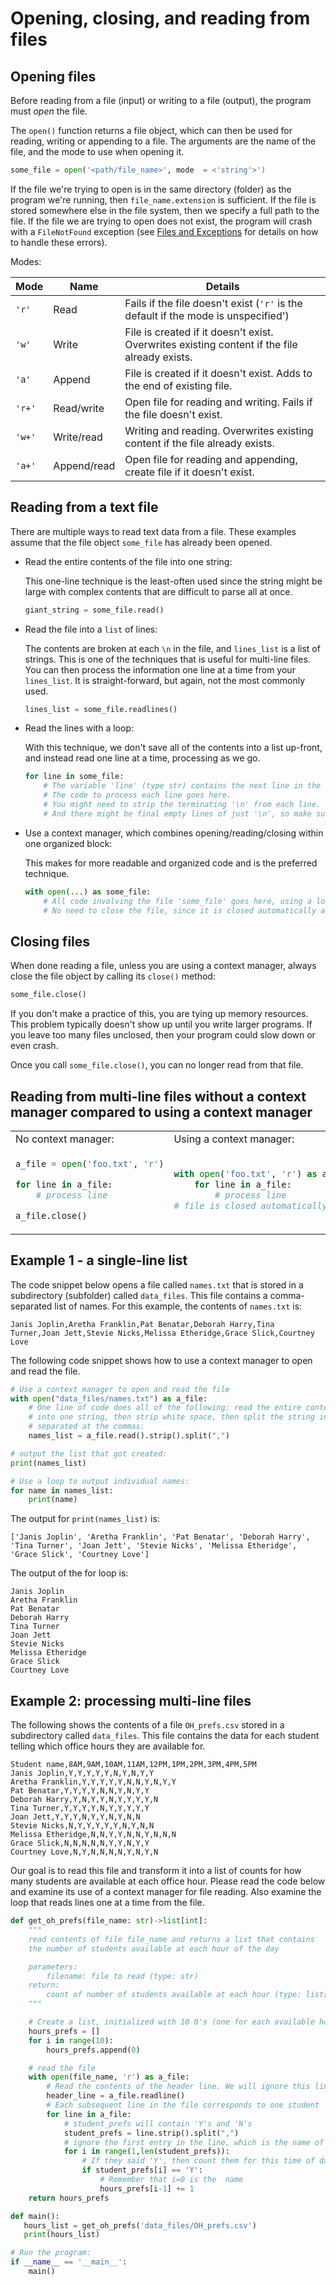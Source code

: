 # Opening, closing, and reading from files

## Opening files

Before reading from a file (input) or writing to a file (output), the program must *open* the file.

The `open()` function returns a file object, which can then be used for reading, writing or appending to a file. The arguments are the name of the file, and the mode to use when opening it.

```python
some_file = open('<path/file_name>', mode  = <'string'>')
```
If the file we're trying to open is in the same directory (folder) as the program we're running, then `file_name.extension` is sufficient. If the file is stored somewhere else in the file system, then we specify a full path to the file. If the file we are trying to open does not exist, the program will crash with a `FileNotFound` exception (see [Files and Exceptions](files_and_exceptions.md) for details on how to handle these errors).

Modes:

| Mode      | Name | Details |
| --------- | ---- |---------|
| `'r'`      | Read | Fails if the file doesn't exist (`'r'` is the default if the mode is unspecified')|
| `'w'`      | Write | File is created if it doesn't exist. Overwrites existing content if the file already exists. |
| `'a'`      | Append | File is created if it doesn't exist. Adds to the end of existing file.|
| `'r+'`      | Read/write | Open file for reading and writing. Fails if the file doesn't exist.|
| `'w+'`      | Write/read | Writing and reading. Overwrites existing content if the file already exists.|
| `'a+'`      | Append/read | Open file for reading and appending, create file if it doesn't exist.|

## Reading from a text file

There are multiple ways to read text data from a file. These examples assume that the file object `some_file` has already been opened.

- Read the entire contents of the file into one string:

    This one-line technique is the least-often used since the string might be large with complex contents that are difficult to parse all at once.

    ```python 
    giant_string = some_file.read()
    ```


- Read the file into a `list` of lines:

    The contents are broken at each `\n` in the file, and `lines_list` is a list of strings. This is one of the techniques that is useful for multi-line files. You can then process the information one line at a time from your `lines_list`. It is straight-forward, but again, not the most commonly used.

    ```python 
    lines_list = some_file.readlines()
    ```

- Read the lines with a loop:

    With this technique, we don't save all of the contents into a list up-front, and instead read one line at a time, processing as we go.

    ```python
    for line in some_file:
        # The variable 'line' (type str) contains the next line in the file.
        # The code to process each line goes here.
        # You might need to strip the terminating '\n' from each line.
        # And there might be final empty lines of just '\n', so make sure to process those correctly.
    ```

- Use a context manager, which combines opening/reading/closing within one organized block:

    This makes for more readable and organized code and is the preferred technique.

    ```python
    with open(...) as some_file:
        # All code involving the file 'some_file' goes here, using a loop for multi-line files.
        # No need to close the file, since it is closed automatically at end of the indented block.
    ```

 ## Closing files

When done reading a file, unless you are using a context manager, always close the file object by calling its `close()` method:
```python
some_file.close()
```
If you don't make a practice of this, you are tying up memory resources. This problem typically doesn't show up until you write larger programs. If you leave too many files unclosed, then your program could slow down or even crash.

Once you call `some_file.close()`, you can no longer read from that file.

## Reading from multi-line files without a context manager compared to  using a context manager

<table>
<tr><td>No context manager:</td><td>Using a context manager:</td></tr>

<tr>
<td nowrap>

```python
a_file = open('foo.txt', 'r')

for line in a_file:
    # process line

a_file.close()
```
</td>
<td nowrap>

```python
with open('foo.txt', 'r') as a_file:
    for line in a_file:
        # process line
# file is closed automatically
```
</td>
</tr>
</table>

## Example 1 - a single-line list

The code snippet below opens a file called `names.txt` that is stored in a subdirectory (subfolder) called `data_files`. This file contains a comma-separated list of names. For this example, the contents of `names.txt` is:
```
Janis Joplin,Aretha Franklin,Pat Benatar,Deborah Harry,Tina Turner,Joan Jett,Stevie Nicks,Melissa Etheridge,Grace Slick,Courtney Love
```

The following code snippet shows how to use a context manager to open and read the file.
```python
# Use a context manager to open and read the file
with open("data_files/names.txt") as a_file:
    # One line of code does all of the following: read the entire contents of the one-line file 
    # into one string, then strip white space, then split the string into a list of strings,
    # separated at the commas:
    names_list = a_file.read().strip().split(",")

# output the list that got created:
print(names_list)

# Use a loop to output individual names:
for name in names_list:
    print(name)
```

The output for `print(names_list)` is:
```
['Janis Joplin', 'Aretha Franklin', 'Pat Benatar', 'Deborah Harry', 'Tina Turner', 'Joan Jett', 'Stevie Nicks', 'Melissa Etheridge', 'Grace Slick', 'Courtney Love']
```
The output of the for loop is:
```
Janis Joplin
Aretha Franklin
Pat Benatar
Deborah Harry
Tina Turner
Joan Jett
Stevie Nicks
Melissa Etheridge
Grace Slick
Courtney Love
```

## Example 2: processing multi-line files

The following shows the contents of a file `OH_prefs.csv` stored in a subdirectory called `data_files`. This file contains the data for each student telling which office hours they are available for.
```
Student name,8AM,9AM,10AM,11AM,12PM,1PM,2PM,3PM,4PM,5PM
Janis Joplin,Y,Y,Y,Y,Y,N,Y,N,Y,Y
Aretha Franklin,Y,Y,Y,Y,Y,N,N,Y,N,Y,Y
Pat Benatar,Y,Y,Y,Y,N,N,Y,N,Y,Y
Deborah Harry,Y,N,Y,Y,N,Y,Y,Y,Y,N
Tina Turner,Y,Y,Y,Y,N,Y,Y,Y,Y,Y
Joan Jett,Y,Y,Y,N,Y,Y,N,Y,N,N
Stevie Nicks,N,Y,Y,Y,Y,Y,N,Y,N,N
Melissa Etheridge,N,N,Y,Y,N,N,Y,N,N,N
Grace Slick,N,N,N,N,N,Y,Y,N,Y,Y
Courtney Love,N,Y,N,N,N,N,Y,N,Y,N
```
Our goal is to read this file and transform it into a list of counts for how many students are available at each office hour.
Please read the code below and examine its use of a context manager for file reading. Also examine the loop that reads lines one at a time from the file.
```python
def get_oh_prefs(file_name: str)->list[int]:
    """
    read contents of file file_name and returns a list that contains
    the number of students available at each hour of the day

    parameters:
        filename: file to read (type: str)
    return:
        count of number of students available at each hour (type: list[int])
    """

    # Create a list, initialized with 10 0's (one for each available hour)
    hours_prefs = []
    for i in range(10):
        hours_prefs.append(0)

    # read the file
    with open(file_name, 'r') as a_file:
        # Read the contents of the header line. We will ignore this line.
        header_line = a_file.readline()
        # Each subsequent line in the file corresponds to one student
        for line in a_file:
            # student_prefs will contain 'Y's and 'N's
            student_prefs = line.strip().split(",")
            # ignore the first entry in the line, which is the name of the student
            for i in range(1,len(student_prefs)):
                # If they said 'Y', then count them for this time of day
                if student_prefs[i] == 'Y':
                    # Remember that i=0 is the  name
                    hours_prefs[i-1] += 1
    return hours_prefs

def main():
   hours_list = get_oh_prefs('data_files/OH_prefs.csv')
   print(hours_list)

# Run the program:
if __name__ == '__main__':
    main()
``` 